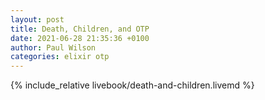 ```yaml
---
layout: post
title: Death, Children, and OTP
date: 2021-06-28 21:35:36 +0100
author: Paul Wilson
categories: elixir otp
---
```


{% include_relative livebook/death-and-children.livemd %}
